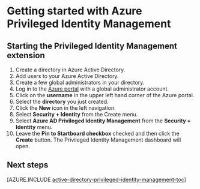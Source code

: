 <properties
   pageTitle="Azure Privileged Identity Management How To Table of Contents"
   description="Learn how to manage privileged identities with the Azure Privileged Identity Management extension."
   services="active-directory"
   documentationCenter=""
   authors="kgremban"
   manager="stevenpo"
   editor=""/>

<tags
   ms.service="active-directory"
   ms.devlang="na"
   ms.topic="article"
   ms.tgt_pltfrm="na"
   ms.workload="identity"
   ms.date="01/21/2016"
   ms.author="kgremban"/>

# Getting started with Azure Privileged Identity Management

## Starting the Privileged Identity Management extension

1.  Create a directory in Azure Active Directory.
2.  Add users to your Azure Active Directory.
3.  Create a few global administrators in your directory.
4.  Log in to the [Azure portal](https://portal.azure.com/) with a global administrator account.
5.  Click on the **username** in the upper left hand corner of the Azure portal.
6.  Select the **directory** you just created.
7.  Click the **New** icon in the left navigation.
8.  Select **Security + Identity** from the Create menu.
9.  Select **Azure AD Privileged Identity Management** from the **Security + Identity** menu.
10. Leave the **Pin to Startboard checkbox** checked and then click the **Create** button. The Privileged Identity Management dashboard will open.

<!--Every topic should have next steps and links to the next logical set of content to keep the customer engaged-->
## Next steps
[AZURE.INCLUDE [active-directory-privileged-identity-management-toc](../../includes/active-directory-privileged-identity-management-toc.md)]
